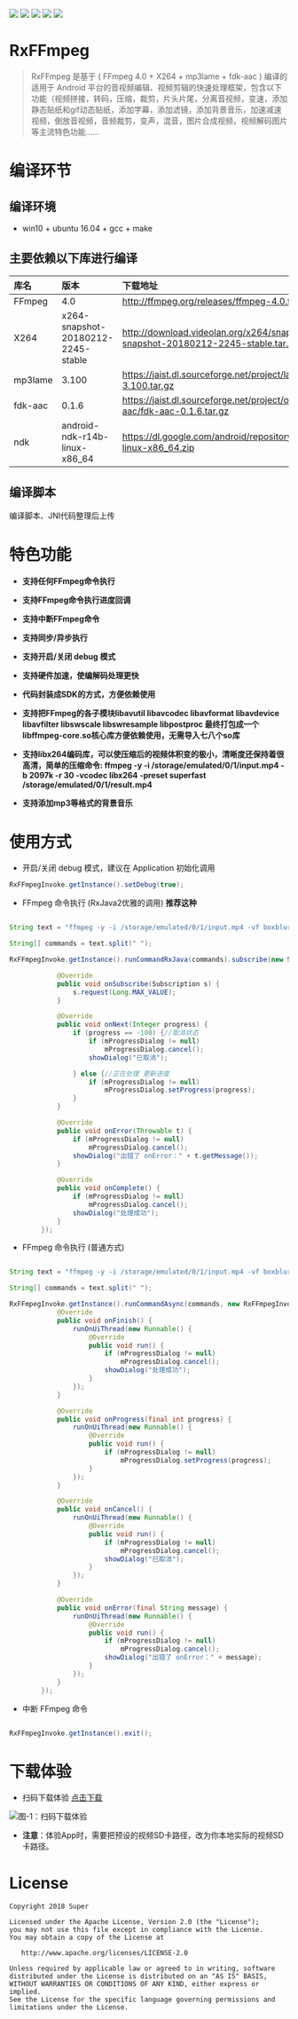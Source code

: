 [![](https://img.shields.io/badge/minSdkVersion-15-green.svg)](https://developer.android.google.cn)
[![](https://img.shields.io/badge/FFmpeg-4.0-yellow.svg)](http://ffmpeg.org/releases/ffmpeg-4.0.tar.bz2)
[![](https://img.shields.io/badge/X264-20180212.2245-red.svg)](http://download.videolan.org/x264/snapshots/x264-snapshot-20180212-2245-stable.tar.bz2)
[![](https://img.shields.io/badge/mp3lame-3.100-blue.svg)](https://jaist.dl.sourceforge.net/project/lame/lame/3.100/lame-3.100.tar.gz)
[![](https://img.shields.io/badge/fdkaac-0.1.6-orange.svg)](https://jaist.dl.sourceforge.net/project/opencore-amr/fdk-aac/fdk-aac-0.1.6.tar.gz)


# RxFFmpeg

>RxFFmpeg 是基于 ( FFmpeg 4.0 + X264 + mp3lame + fdk-aac ) 编译的适用于 Android 平台的音视频编辑、视频剪辑的快速处理框架，包含以下功能（视频拼接，转码，压缩，裁剪，片头片尾，分离音视频，变速，添加静态贴纸和gif动态贴纸，添加字幕，添加滤镜，添加背景音乐，加速减速视频，倒放音视频，音频裁剪，变声，混音，图片合成视频，视频解码图片等主流特色功能……

# 编译环节

## 编译环境
  * win10 + ubuntu 16.04 + gcc + make 

## 主要依赖以下库进行编译

| 库名        | 版本    |  下载地址  |
| :--------   | :-----   | :---- |
| FFmpeg        | 4.0      |   http://ffmpeg.org/releases/ffmpeg-4.0.tar.bz2    |
| X264        | x264-snapshot-20180212-2245-stable      |   http://download.videolan.org/x264/snapshots/x264-snapshot-20180212-2245-stable.tar.bz2    |
| mp3lame        | 3.100      |   https://jaist.dl.sourceforge.net/project/lame/lame/3.100/lame-3.100.tar.gz    |
| fdk-aac        | 0.1.6      |   https://jaist.dl.sourceforge.net/project/opencore-amr/fdk-aac/fdk-aac-0.1.6.tar.gz    |
| ndk        | android-ndk-r14b-linux-x86_64      |   https://dl.google.com/android/repository/android-ndk-r14b-linux-x86_64.zip  |


## 编译脚本
编译脚本、JNI代码整理后上传

# 特色功能

* **支持任何FFmpeg命令执行**

* **支持FFmpeg命令执行进度回调**

* **支持中断FFmpeg命令**

* **支持同步/异步执行**

* **支持开启/关闭 debug 模式**

* **支持硬件加速，使编解码处理更快**

* **代码封装成SDK的方式，方便依赖使用**

* **支持把FFmpeg的各子模块libavutil 
libavcodec 
libavformat 
libavdevice 
libavfilter 
libswscale 
libswresample 
libpostproc 最终打包成一个libffmpeg-core.so核心库方便依赖使用，无需导入七八个so库**

* **支持libx264编码库，可以使压缩后的视频体积变的极小，清晰度还保持着很高清，简单的压缩命令: ffmpeg -y -i /storage/emulated/0/1/input.mp4 -b 2097k -r 30 -vcodec libx264 -preset superfast /storage/emulated/0/1/result.mp4**

* **支持添加mp3等格式的背景音乐**


# 使用方式

* 开启/关闭 debug 模式，建议在 Application 初始化调用

```java
RxFFmpegInvoke.getInstance().setDebug(true);
```

* FFmpeg 命令执行 (RxJava2优雅的调用)  **推荐这种**

```java

String text = "ffmpeg -y -i /storage/emulated/0/1/input.mp4 -vf boxblur=25:5 -preset superfast /storage/emulated/0/1/result.mp4";

String[] commands = text.split(" ");

RxFFmpegInvoke.getInstance().runCommandRxJava(commands).subscribe(new Subscriber<Integer>() {

            @Override
            public void onSubscribe(Subscription s) {
                s.request(Long.MAX_VALUE);
            }

            @Override
            public void onNext(Integer progress) {
                if (progress == -100) {//取消状态
                    if (mProgressDialog != null)
                        mProgressDialog.cancel();
                    showDialog("已取消");

                } else {//正在处理 更新进度
                    if (mProgressDialog != null)
                        mProgressDialog.setProgress(progress);
                }
            }

            @Override
            public void onError(Throwable t) {
                if (mProgressDialog != null)
                    mProgressDialog.cancel();
                showDialog("出错了 onError：" + t.getMessage());
            }

            @Override
            public void onComplete() {
                if (mProgressDialog != null)
                    mProgressDialog.cancel();
                showDialog("处理成功");
            }
        });
```


* FFmpeg 命令执行 (普通方式)

```java

String text = "ffmpeg -y -i /storage/emulated/0/1/input.mp4 -vf boxblur=25:5 -preset superfast /storage/emulated/0/1/result.mp4";

String[] commands = text.split(" ");

RxFFmpegInvoke.getInstance().runCommandAsync(commands, new RxFFmpegInvoke.IFFmpegListener() {
            @Override
            public void onFinish() {
                runOnUiThread(new Runnable() {
                    @Override
                    public void run() {
                        if (mProgressDialog != null)
                            mProgressDialog.cancel();
                        showDialog("处理成功");
                    }
                });
            }

            @Override
            public void onProgress(final int progress) {
                runOnUiThread(new Runnable() {
                    @Override
                    public void run() {
                        if (mProgressDialog != null)
                            mProgressDialog.setProgress(progress);
                    }
                });
            }

            @Override
            public void onCancel() {
                runOnUiThread(new Runnable() {
                    @Override
                    public void run() {
                        if (mProgressDialog != null)
                            mProgressDialog.cancel();
                        showDialog("已取消");
                    }
                });
            }

            @Override
            public void onError(final String message) {
                runOnUiThread(new Runnable() {
                    @Override
                    public void run() {
                        if (mProgressDialog != null)
                            mProgressDialog.cancel();
                        showDialog("出错了 onError：" + message);
                    }
                });
            }
        });
```

* 中断 FFmpeg 命令

```java

RxFFmpegInvoke.getInstance().exit();

```

# 下载体验

* 扫码下载体验 [点击下载](/preview/app-debug.apk)

<img src="/preview/apkQR.png" alt="图-1：扫码下载体验"></img> 

* **注意**：体验App时，需要把预设的视频SD卡路径，改为你本地实际的视频SD卡路径。

# License
```text
Copyright 2018 Super

Licensed under the Apache License, Version 2.0 (the "License");
you may not use this file except in compliance with the License.
You may obtain a copy of the License at

   http://www.apache.org/licenses/LICENSE-2.0

Unless required by applicable law or agreed to in writing, software
distributed under the License is distributed on an "AS IS" BASIS,
WITHOUT WARRANTIES OR CONDITIONS OF ANY KIND, either express or implied.
See the License for the specific language governing permissions and
limitations under the License.
```
